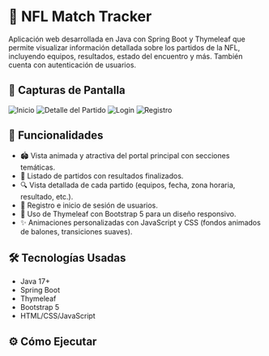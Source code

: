 # 🏈 NFL Match Tracker

Aplicación web desarrollada en Java con Spring Boot y Thymeleaf que permite visualizar información detallada sobre los partidos de la NFL, incluyendo equipos, resultados, estado del encuentro y más. También cuenta con autenticación de usuarios.

## 📸 Capturas de Pantalla
![Inicio](preview/nfl-home.png)
![Detalle del Partido](preview/partido-detalle.png)
![Login](preview/login.png)
![Registro](preview/registro.png)

## 🚀 Funcionalidades

- 🏟️ Vista animada y atractiva del portal principal con secciones temáticas.
- 📅 Listado de partidos con resultados finalizados.
- 🔍 Vista detallada de cada partido (equipos, fecha, zona horaria, resultado, etc.).
- 🔐 Registro e inicio de sesión de usuarios.
- 🧩 Uso de Thymeleaf con Bootstrap 5 para un diseño responsivo.
- ✨ Animaciones personalizadas con JavaScript y CSS (fondos animados de balones, transiciones suaves).

## 🛠️ Tecnologías Usadas

- Java 17+
- Spring Boot
- Thymeleaf
- Bootstrap 5
- HTML/CSS/JavaScript

## ⚙️ Cómo Ejecutar
